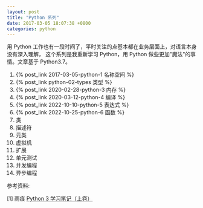 ```yaml
---
layout: post
title: "Python 系列"
date: 2017-03-05 18:07:38 +0800
categories: python
---
```


用 Python 工作也有一段时间了，平时关注的点基本都在业务层面上，对语言本身没有深入理解，
这个系列是我重新学习 Python，用 Python 做些更加"魔法"的事情。文章基于 Python3.7。

1. {% post_link 2017-03-05-python-1 名称空间 %}
2. {% post_link python-02-types 类型 %}
3. {% post_link 2020-02-28-python-3 内存 %}
4. {% post_link 2020-03-12-python-4 编译 %}
5. {% post_link 2022-10-10-python-5 表达式 %}
6. {% post_link 2022-10-25-python-6 函数 %}
7. 类
8. 描述符
9. 元类
10. 虚拟机
11. 扩展
12. 单元测试
13. 并发编程
14. 异步编程

参考资料:

[1] 雨痕 [Python 3 学习笔记（上卷）](https://book.douban.com/subject/28509425)
